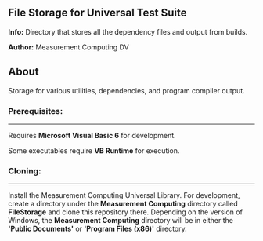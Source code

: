 ## File Storage for Universal Test Suite
**Info:** Directory that stores all the dependency files and output from builds.

**Author:** Measurement Computing DV

## About
Storage for various utilities, dependencies, and program compiler output. 

### Prerequisites:
---------------
Requires **Microsoft Visual Basic 6** for development.

Some executables require **VB Runtime** for execution.

### Cloning:
---------------
Install the Measurement Computing Universal Library. For development, create a directory under the **Measurement Computing** directory called **FileStorage** and clone this repository there. Depending on the version of Windows, the **Measurement Computing** directory will be in either the **'Public Documents'** or **'Program Files (x86)'** directory.


